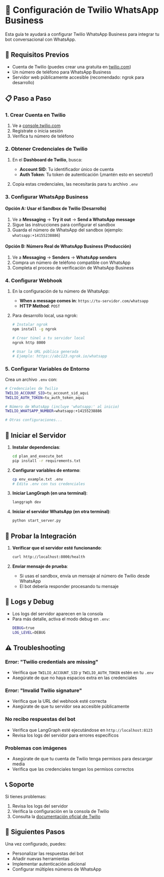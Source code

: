 # 📱 Configuración de Twilio WhatsApp Business

Esta guía te ayudará a configurar Twilio WhatsApp Business para integrar tu bot conversacional con WhatsApp.

## 🔧 Requisitos Previos

- Cuenta de Twilio (puedes crear una gratuita en [twilio.com](https://www.twilio.com))
- Un número de teléfono para WhatsApp Business
- Servidor web públicamente accesible (recomendado: ngrok para desarrollo)

## 📋 Paso a Paso

### 1. Crear Cuenta en Twilio

1. Ve a [console.twilio.com](https://console.twilio.com)
2. Regístrate o inicia sesión
3. Verifica tu número de teléfono

### 2. Obtener Credenciales de Twilio

1. En el **Dashboard de Twilio**, busca:
   - **Account SID**: Tu identificador único de cuenta
   - **Auth Token**: Tu token de autenticación (¡mantén esto en secreto!)

2. Copia estas credenciales, las necesitarás para tu archivo `.env`

### 3. Configurar WhatsApp Business

#### Opción A: Usar el Sandbox de Twilio (Desarrollo)
1. Ve a **Messaging** → **Try it out** → **Send a WhatsApp message**
2. Sigue las instrucciones para configurar el sandbox
3. Guarda el número de WhatsApp del sandbox (ejemplo: `whatsapp:+14155238886`)

#### Opción B: Número Real de WhatsApp Business (Producción)
1. Ve a **Messaging** → **Senders** → **WhatsApp senders**
2. Compra un número de teléfono compatible con WhatsApp
3. Completa el proceso de verificación de WhatsApp Business

### 4. Configurar Webhook

1. En la configuración de tu número de WhatsApp:
   - **When a message comes in**: `https://tu-servidor.com/whatsapp`
   - **HTTP Method**: `POST`

2. Para desarrollo local, usa ngrok:
   ```bash
   # Instalar ngrok
   npm install -g ngrok
   
   # Crear túnel a tu servidor local
   ngrok http 8000
   
   # Usar la URL pública generada
   # Ejemplo: https://abc123.ngrok.io/whatsapp
   ```

### 5. Configurar Variables de Entorno

Crea un archivo `.env` con:

```bash
# Credenciales de Twilio
TWILIO_ACCOUNT_SID=tu_account_sid_aqui
TWILIO_AUTH_TOKEN=tu_auth_token_aqui

# Número de WhatsApp (incluye 'whatsapp:' al inicio)
TWILIO_WHATSAPP_NUMBER=whatsapp:+14155238886

# Otras configuraciones...
```

## 🚀 Iniciar el Servidor

1. **Instalar dependencias**:
   ```bash
   cd plan_and_execute_bot
   pip install -r requirements.txt
   ```

2. **Configurar variables de entorno**:
   ```bash
   cp env_example.txt .env
   # Edita .env con tus credenciales
   ```

3. **Iniciar LangGraph (en una terminal)**:
   ```bash
   langgraph dev
   ```

4. **Iniciar el servidor WhatsApp (en otra terminal)**:
   ```bash
   python start_server.py
   ```

## 🧪 Probar la Integración

1. **Verificar que el servidor esté funcionando**:
   ```bash
   curl http://localhost:8000/health
   ```

2. **Enviar mensaje de prueba**:
   - Si usas el sandbox, envía un mensaje al número de Twilio desde WhatsApp
   - El bot debería responder procesando tu mensaje

## 📝 Logs y Debug

- Los logs del servidor aparecen en la consola
- Para más detalle, activa el modo debug en `.env`:
  ```bash
  DEBUG=true
  LOG_LEVEL=DEBUG
  ```

## ⚠️ Troubleshooting

### Error: "Twilio credentials are missing"
- Verifica que `TWILIO_ACCOUNT_SID` y `TWILIO_AUTH_TOKEN` estén en tu `.env`
- Asegúrate de que no haya espacios extra en las credenciales

### Error: "Invalid Twilio signature"
- Verifica que la URL del webhook esté correcta
- Asegúrate de que tu servidor sea accesible públicamente

### No recibo respuestas del bot
- Verifica que LangGraph esté ejecutándose en `http://localhost:8123`
- Revisa los logs del servidor para errores específicos

### Problemas con imágenes
- Asegúrate de que tu cuenta de Twilio tenga permisos para descargar media
- Verifica que las credenciales tengan los permisos correctos

## 📞 Soporte

Si tienes problemas:
1. Revisa los logs del servidor
2. Verifica la configuración en la consola de Twilio
3. Consulta la [documentación oficial de Twilio](https://www.twilio.com/docs/whatsapp)

## 🎯 Siguientes Pasos

Una vez configurado, puedes:
- Personalizar las respuestas del bot
- Añadir nuevas herramientas
- Implementar autenticación adicional
- Configurar múltiples números de WhatsApp 